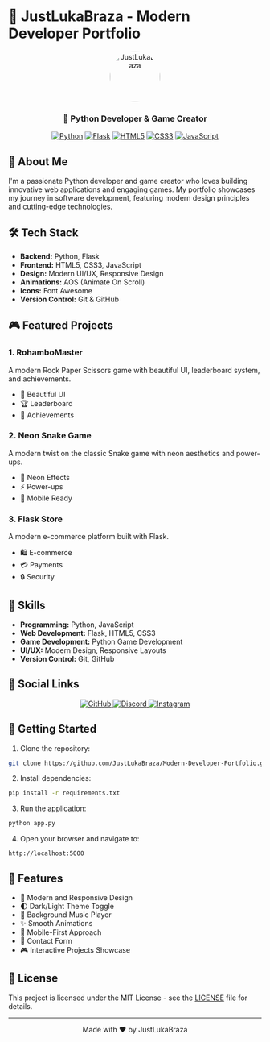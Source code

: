 # 🌟 JustLukaBraza - Modern Developer Portfolio

<div align="center">
  <img src="https://cdn.discordapp.com/avatars/850710751462031360/d484afecb8fbd23153b5d44d49e72e27.webp?size=80" alt="JustLukaBraza" width="100" height="100" style="border-radius: 50%;">
  
  ### 🚀 Python Developer & Game Creator
  
  [![Python](https://img.shields.io/badge/Python-3.8+-blue.svg)](https://www.python.org/)
  [![Flask](https://img.shields.io/badge/Flask-2.0+-green.svg)](https://flask.palletsprojects.com/)
  [![HTML5](https://img.shields.io/badge/HTML5-E34F26?logo=html5&logoColor=white)](https://developer.mozilla.org/en-US/docs/Web/HTML)
  [![CSS3](https://img.shields.io/badge/CSS3-1572B6?logo=css3&logoColor=white)](https://developer.mozilla.org/en-US/docs/Web/CSS)
  [![JavaScript](https://img.shields.io/badge/JavaScript-ES6+-yellow.svg)](https://developer.mozilla.org/en-US/docs/Web/JavaScript)
</div>

## 🌈 About Me

I'm a passionate Python developer and game creator who loves building innovative web applications and engaging games. My portfolio showcases my journey in software development, featuring modern design principles and cutting-edge technologies.

## 🛠️ Tech Stack

- **Backend:** Python, Flask
- **Frontend:** HTML5, CSS3, JavaScript
- **Design:** Modern UI/UX, Responsive Design
- **Animations:** AOS (Animate On Scroll)
- **Icons:** Font Awesome
- **Version Control:** Git & GitHub

## 🎮 Featured Projects

### 1. RohamboMaster
A modern Rock Paper Scissors game with beautiful UI, leaderboard system, and achievements.
- 🎯 Beautiful UI
- 🏆 Leaderboard
- 🎉 Achievements

### 2. Neon Snake Game
A modern twist on the classic Snake game with neon aesthetics and power-ups.
- 🌈 Neon Effects
- ⚡ Power-ups
- 📱 Mobile Ready

### 3. Flask Store
A modern e-commerce platform built with Flask.
- 🛍️ E-commerce
- 💳 Payments
- 🔒 Security

## 🎯 Skills

- **Programming:** Python, JavaScript
- **Web Development:** Flask, HTML5, CSS3
- **Game Development:** Python Game Development
- **UI/UX:** Modern Design, Responsive Layouts
- **Version Control:** Git, GitHub

## 📱 Social Links

<div align="center">
  <a href="https://github.com/JustLukaBraza" target="_blank">
    <img src="https://img.shields.io/badge/GitHub-100000?style=for-the-badge&logo=github&logoColor=white" alt="GitHub">
  </a>
  <a href="https://discord.gg/3d4FjsvdVy" target="_blank">
    <img src="https://img.shields.io/badge/Discord-7289DA?style=for-the-badge&logo=discord&logoColor=white" alt="Discord">
  </a>
  <a href="https://instagram.com/luk_a52" target="_blank">
    <img src="https://img.shields.io/badge/Instagram-E4405F?style=for-the-badge&logo=instagram&logoColor=white" alt="Instagram">
  </a>
</div>

## 🚀 Getting Started

1. Clone the repository:
```bash
git clone https://github.com/JustLukaBraza/Modern-Developer-Portfolio.git
```

2. Install dependencies:
```bash
pip install -r requirements.txt
```

3. Run the application:
```bash
python app.py
```

4. Open your browser and navigate to:
```
http://localhost:5000
```

## 🌟 Features

- 🎨 Modern and Responsive Design
- 🌓 Dark/Light Theme Toggle
- 🎵 Background Music Player
- ✨ Smooth Animations
- 📱 Mobile-First Approach
- 📝 Contact Form
- 🎮 Interactive Projects Showcase

## 📝 License

This project is licensed under the MIT License - see the [LICENSE](LICENSE) file for details.

---

<div align="center">
  Made with ❤️ by JustLukaBraza
</div> 
